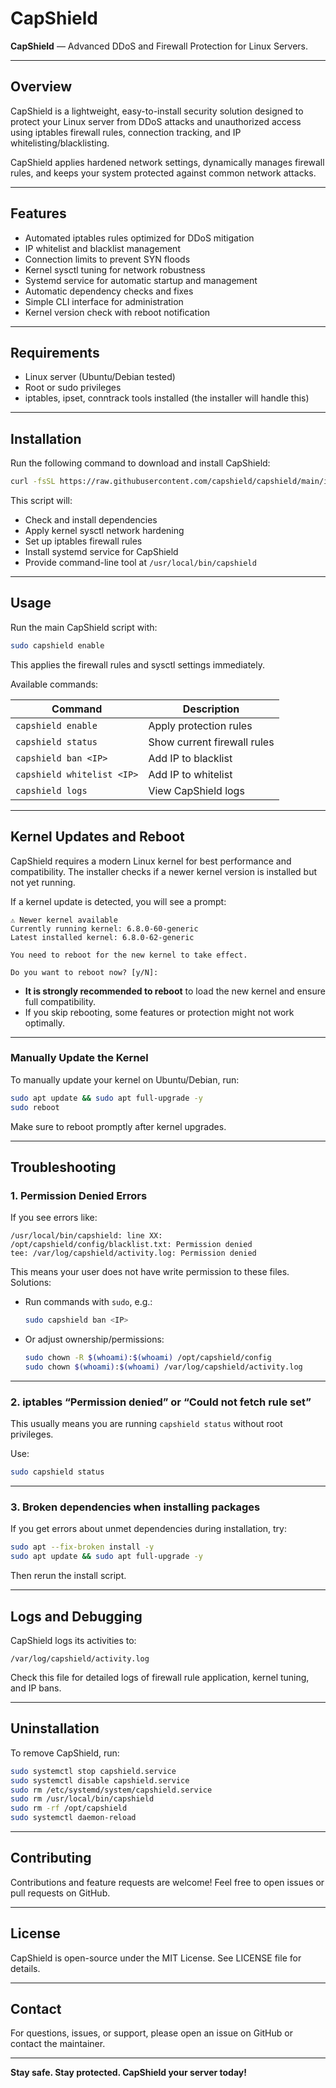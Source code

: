 
# CapShield

**CapShield** — Advanced DDoS and Firewall Protection for Linux Servers.

---

## Overview

CapShield is a lightweight, easy-to-install security solution designed to protect your Linux server from DDoS attacks and unauthorized access using iptables firewall rules, connection tracking, and IP whitelisting/blacklisting.

CapShield applies hardened network settings, dynamically manages firewall rules, and keeps your system protected against common network attacks.

---

## Features

* Automated iptables rules optimized for DDoS mitigation
* IP whitelist and blacklist management
* Connection limits to prevent SYN floods
* Kernel sysctl tuning for network robustness
* Systemd service for automatic startup and management
* Automatic dependency checks and fixes
* Simple CLI interface for administration
* Kernel version check with reboot notification

---

## Requirements

* Linux server (Ubuntu/Debian tested)
* Root or sudo privileges
* iptables, ipset, conntrack tools installed (the installer will handle this)

---

## Installation

Run the following command to download and install CapShield:

```bash
curl -fsSL https://raw.githubusercontent.com/capshield/capshield/main/install.sh | sudo bash
```

This script will:

* Check and install dependencies
* Apply kernel sysctl network hardening
* Set up iptables firewall rules
* Install systemd service for CapShield
* Provide command-line tool at `/usr/local/bin/capshield`

---

## Usage

Run the main CapShield script with:

```bash
sudo capshield enable
```

This applies the firewall rules and sysctl settings immediately.

Available commands:

| Command                    | Description                 |
| -------------------------- | --------------------------- |
| `capshield enable`         | Apply protection rules      |
| `capshield status`         | Show current firewall rules |
| `capshield ban <IP>`       | Add IP to blacklist         |
| `capshield whitelist <IP>` | Add IP to whitelist         |
| `capshield logs`           | View CapShield logs         |

---

## Kernel Updates and Reboot

CapShield requires a modern Linux kernel for best performance and compatibility. The installer checks if a newer kernel version is installed but not yet running.

If a kernel update is detected, you will see a prompt:

```
⚠️ Newer kernel available  
Currently running kernel: 6.8.0-60-generic  
Latest installed kernel: 6.8.0-62-generic  

You need to reboot for the new kernel to take effect.

Do you want to reboot now? [y/N]:
```

* **It is strongly recommended to reboot** to load the new kernel and ensure full compatibility.
* If you skip rebooting, some features or protection might not work optimally.

---

### Manually Update the Kernel

To manually update your kernel on Ubuntu/Debian, run:

```bash
sudo apt update && sudo apt full-upgrade -y
sudo reboot
```

Make sure to reboot promptly after kernel upgrades.

---

## Troubleshooting

### 1. Permission Denied Errors

If you see errors like:

```
/usr/local/bin/capshield: line XX: /opt/capshield/config/blacklist.txt: Permission denied
tee: /var/log/capshield/activity.log: Permission denied
```

This means your user does not have write permission to these files. Solutions:

* Run commands with `sudo`, e.g.:

  ```bash
  sudo capshield ban <IP>
  ```

* Or adjust ownership/permissions:

  ```bash
  sudo chown -R $(whoami):$(whoami) /opt/capshield/config
  sudo chown $(whoami):$(whoami) /var/log/capshield/activity.log
  ```

---

### 2. iptables “Permission denied” or “Could not fetch rule set”

This usually means you are running `capshield status` without root privileges.

Use:

```bash
sudo capshield status
```

---

### 3. Broken dependencies when installing packages

If you get errors about unmet dependencies during installation, try:

```bash
sudo apt --fix-broken install -y
sudo apt update && sudo apt full-upgrade -y
```

Then rerun the install script.

---

## Logs and Debugging

CapShield logs its activities to:

```
/var/log/capshield/activity.log
```

Check this file for detailed logs of firewall rule application, kernel tuning, and IP bans.

---

## Uninstallation

To remove CapShield, run:

```bash
sudo systemctl stop capshield.service
sudo systemctl disable capshield.service
sudo rm /etc/systemd/system/capshield.service
sudo rm /usr/local/bin/capshield
sudo rm -rf /opt/capshield
sudo systemctl daemon-reload
```

---

## Contributing

Contributions and feature requests are welcome! Feel free to open issues or pull requests on GitHub.

---

## License

CapShield is open-source under the MIT License. See LICENSE file for details.

---

## Contact

For questions, issues, or support, please open an issue on GitHub or contact the maintainer.

---

**Stay safe. Stay protected. CapShield your server today!**
